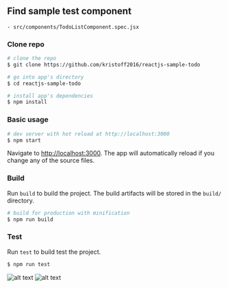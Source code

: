 ## Find sample test component

```
- src/components/TodoListComponent.spec.jsx

```

### Clone repo

``` bash
# clone the repo
$ git clone https://github.com/kristoff2016/reactjs-sample-todo

# go into app's directory
$ cd reactjs-sample-todo

# install app's dependencies
$ npm install
```
### Basic usage

``` bash
# dev server with hot reload at http://localhost:3000
$ npm start
```

Navigate to [http://localhost:3000](http://localhost:3000). The app will automatically reload if you change any of the source files.

### Build

Run `build` to build the project. The build artifacts will be stored in the `build/` directory.

```bash
# build for production with minification
$ npm run build
```

### Test

Run `test` to build test the project. 

```bash
$ npm run test
```

![alt text](https://res.cloudinary.com/dw0q3eqaz/image/upload/v1616002729/image1_vjv3hy.png)
![alt text](https://res.cloudinary.com/dw0q3eqaz/image/upload/v1616002728/image2_wsnj9t.png)

